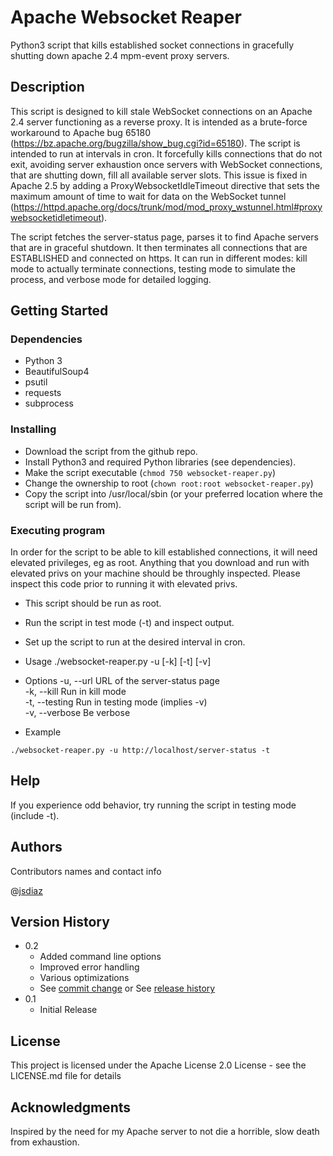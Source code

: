 # Apache Websocket Reaper

Python3 script that kills established socket connections in gracefully shutting down apache 2.4 mpm-event proxy servers.

## Description

This script is designed to kill stale WebSocket connections on an Apache 2.4 server functioning as a reverse proxy. It is intended as a brute-force workaround to Apache bug 65180 (https://bz.apache.org/bugzilla/show_bug.cgi?id=65180). The script is intended to run at intervals in cron. It forcefully kills connections that do not exit, avoiding server exhaustion once servers with WebSocket connections, that are shutting down, fill all available server slots. This issue is fixed in Apache 2.5 by adding a ProxyWebsocketIdleTimeout directive that sets the maximum amount of time to wait for data on the WebSocket tunnel (https://httpd.apache.org/docs/trunk/mod/mod_proxy_wstunnel.html#proxywebsocketidletimeout).

The script fetches the server-status page, parses it to find Apache servers that are in graceful shutdown. It then terminates all connections that are ESTABLISHED and connected on https. It can run in different modes: kill mode to actually terminate connections, testing mode to simulate the process, and verbose mode for detailed logging.

## Getting Started

### Dependencies

* Python 3
* BeautifulSoup4
* psutil
* requests
* subprocess

### Installing

* Download the script from the github repo.
* Install Python3 and required Python libraries (see dependencies).
* Make the script executable (`chmod 750 websocket-reaper.py`)
* Change the ownership to root (`chown root:root websocket-reaper.py`)
* Copy the script into /usr/local/sbin (or your preferred location where the script will be run from).

### Executing program

In order for the script to be able to kill established connections, it will need elevated privileges, eg as root. Anything that you download and run with elevated privs on your machine should be throughly inspected. Please inspect this code prior to running it with elevated privs.


* This script should be run as root.
* Run the script in test mode (-t) and inspect output.
* Set up the script to run at the desired interval in cron.


* Usage
./websocket-reaper.py -u <url> [-k] [-t] [-v]


* Options
-u, --url <url>       URL of the server-status page  
-k, --kill            Run in kill mode  
-t, --testing         Run in testing mode (implies -v)  
-v, --verbose         Be verbose  


* Example
```
./websocket-reaper.py -u http://localhost/server-status -t
```

## Help

If you experience odd behavior, try running the script in testing mode (include -t).

## Authors

Contributors names and contact info

@[jsdiaz](https://github.com/jsdiaz)

## Version History

* 0.2
    * Added command line options
    * Improved error handling
    * Various optimizations
    * See [commit change]() or See [release history]()
* 0.1
    * Initial Release

## License

This project is licensed under the Apache License 2.0 License - see the LICENSE.md file for details

## Acknowledgments
Inspired by the need for my Apache server to not die a horrible, slow death from exhaustion.
